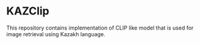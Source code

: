 # KAZClip
This repository contains implementation of CLIP like model that is used for image retrieval using Kazakh language.
